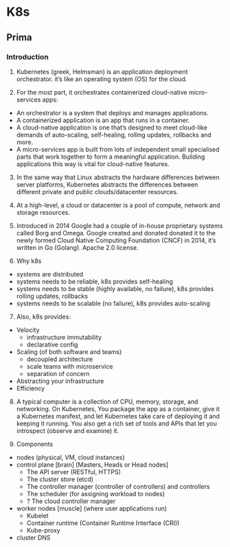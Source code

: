 # K8s

## Prima

### Introduction
1. Kubernetes (greek, Helmsman) is an application deployment orchestrator. it’s like an operating system (OS) for the cloud.

2. For the most part, it orchestrates containerized cloud-native micro-services apps:
- An orchestrator is a system that deploys and manages applications.
- A containerized application is an app that runs in a container.
- A cloud-native application is one that’s designed to meet cloud-like demands of auto-scaling, self-healing, rolling updates, rollbacks and more.
- A micro-services app is built from lots of independent small specialised parts that work together to form a meaningful application. Building applications this way is vital for cloud-native features.

3. In the same way that Linux abstracts the hardware differences between server platforms, Kubernetes abstracts the differences between different private and public clouds/datacenter resources.

4. At a high-level, a cloud or datacenter is a pool of compute, network and storage resources.

5. Introduced in 2014
Google had a couple of in-house proprietary systems called Borg and Omega. Google created and donated donated it to the newly formed Cloud Native Computing Foundation (CNCF) in 2014, it’s written in Go (Golang). Apache 2.0 license.

6. Why k8s
- systems are distributed
- systems needs to be reliable, k8s provides self-healing
- systems needs to be stable (highly available, no failure), k8s provides rolling updates, rollbacks 
- systems needs to be scalable (no failure), k8s provides auto-scaling

7. Also, k8s provides:
- Velocity
    -  infrastructure immutability
    -  declarative config
- Scaling (of both software and teams)
    -  decoupled architecture
    -  scale teams with microservice
    -  separation of concern
- Abstracting your infrastructure
- Efficiency

8. A typical computer is a collection of CPU, memory, storage, and networking. On Kubernetes, You package the app as a container, give it a Kubernetes manifest, and let Kubernetes take care of deploying it and keeping it running. You also get a rich set of tools and APIs that let you introspect (observe and examine) it.

9. Components
- nodes (physical, VM, cloud instances)
-  control plane [brain] [Masters, Heads or Head nodes] 
   - The API server (RESTful, HTTPS)
   - The cluster store (etcd)
   - The controller manager (controller of controllers) and controllers
   - The scheduler (for assigning workload to nodes)
   - ? The cloud controller manager
-  worker nodes [muscle] (where user applications run) 
   - Kubelet
   - Container runtime (Container Runtime Interface (CRI))
   - Kube-proxy
-  cluster DNS